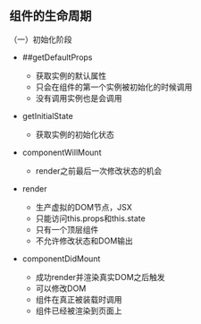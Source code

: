 ## 组件的生命周期 

（一）初始化阶段
*  ##getDefaultProps
    *  获取实例的默认属性
    *  只会在组件的第一个实例被初始化的时候调用
    *  没有调用实例也是会调用

*  getInitialState
    *  获取实例的初始化状态

*  componentWillMount
    *  render之前最后一次修改状态的机会

*  render
    *  生产虚拟的DOM节点，JSX
    *  只能访问this.props和this.state
    *  只有一个顶层组件
    *  不允许修改状态和DOM输出

*  componentDidMount
    *  成功render并渲染真实DOM之后触发
    *  可以修改DOM
    *  组件在真正被装载时调用
    *  组件已经被渲染到页面上
